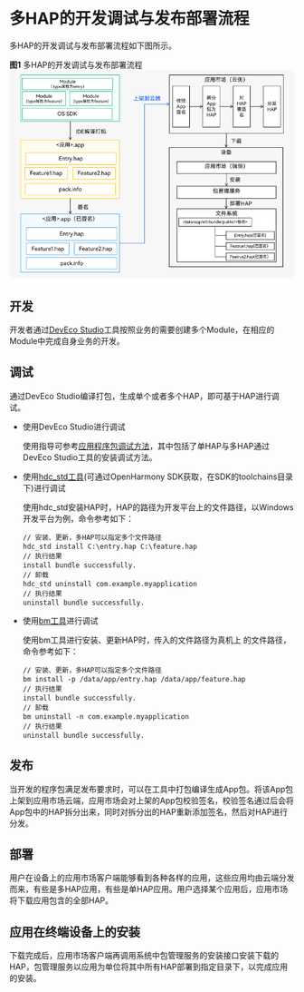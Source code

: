 # 多HAP的开发调试与发布部署流程

多HAP的开发调试与发布部署流程如下图所示。

**图1** 多HAP的开发调试与发布部署流程
![hap-release](figures/hap-release.png)

## 开发
开发者通过[DevEco Studio](https://developer.harmonyos.com/cn/develop/deveco-studio)工具按照业务的需要创建多个Module，在相应的Module中完成自身业务的开发。

## 调试
通过DevEco Studio编译打包，生成单个或者多个HAP，即可基于HAP进行调试。
* 使用DevEco Studio进行调试

   使用指导可参考[应用程序包调试方法](https://developer.harmonyos.com/cn/docs/documentation/doc-guides/ohos-debugging-and-running-0000001263040487#section10491183521520)，其中包括了单HAP与多HAP通过DevEco Studio工具的安装调试方法。

* 使用[hdc_std工具](../../device-dev/subsystems/subsys-toolchain-hdc-guide.md)(可通过OpenHarmony SDK获取，在SDK的toolchains目录下)进行调试

    使用hdc_std安装HAP时，HAP的路径为开发平台上的文件路径，以Windows开发平台为例，命令参考如下：
    ```
    // 安装、更新，多HAP可以指定多个文件路径
    hdc_std install C:\entry.hap C:\feature.hap
    // 执行结果
    install bundle successfully.
    // 卸载
    hdc_std uninstall com.example.myapplication
    // 执行结果
    uninstall bundle successfully.
    ```

* 使用[bm工具](../../application-dev/tools/bm-tool.md)进行调试

    使用bm工具进行安装、更新HAP时，传入的文件路径为真机上   的文件路径，命令参考如下：
    ```
    // 安装、更新，多HAP可以指定多个文件路径
    bm install -p /data/app/entry.hap /data/app/feature.hap
    // 执行结果
    install bundle successfully.
    // 卸载
    bm uninstall -n com.example.myapplication
    // 执行结果
    uninstall bundle successfully.
    ```
## 发布
当开发的程序包满足发布要求时，可以在工具中打包编译生成App包。将该App包上架到应用市场云端，应用市场会对上架的App包校验签名，校验签名通过后会将App包中的HAP拆分出来，同时对拆分出的HAP重新添加签名，然后对HAP进行分发。

## 部署
用户在设备上的应用市场客户端能够看到各种各样的应用，这些应用均由云端分发而来，有些是多HAP应用，有些是单HAP应用。用户选择某个应用后，应用市场将下载应用包含的全部HAP。

## 应用在终端设备上的安装
下载完成后，应用市场客户端再调用系统中包管理服务的安装接口安装下载的HAP，包管理服务以应用为单位将其中所有HAP部署到指定目录下，以完成应用的安装。
